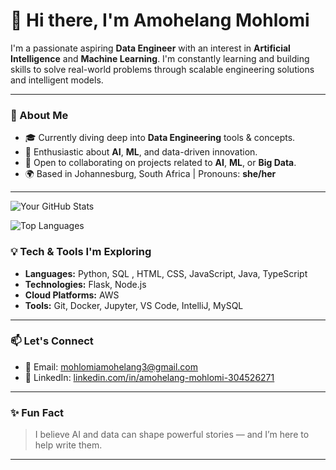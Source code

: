 # 👋 Hi there, I'm Amohelang Mohlomi

I'm a passionate aspiring **Data Engineer** with an interest in **Artificial Intelligence** and **Machine Learning**. I'm constantly learning and building skills to solve real-world problems through scalable engineering solutions and intelligent models.

---

### 🚀 About Me

- 🎓 Currently diving deep into **Data Engineering** tools & concepts.
- 🤖 Enthusiastic about **AI**, **ML**, and data-driven innovation.
- 🤝 Open to collaborating on projects related to **AI**, **ML**, or **Big Data**.
- 🌍 Based in Johannesburg, South Africa | Pronouns: **she/her**

---

![Your GitHub Stats](https://github-readme-stats.vercel.app/api?username=AmohelangMohlomi&show_icons=true&theme=default)

![Top Languages](https://github-readme-stats.vercel.app/api/top-langs/?username=AmohelangMohlomi)




### 💡 Tech & Tools I'm Exploring

- **Languages:** Python, SQL , HTML, CSS, JavaScript, Java, TypeScript
- **Technologies:** Flask, Node.js
- **Cloud Platforms:** AWS 
- **Tools:** Git, Docker, Jupyter, VS Code, IntelliJ, MySQL

---

### 📫 Let's Connect

- 📧 Email: mohlomiamohelang3@gmail.com
- 💼 LinkedIn: [linkedin.com/in/amohelang-mohlomi-304526271](https://www.linkedin.com/in/amohelang-mohlomi-304526271)

---

### ✨ Fun Fact

> I believe AI and data can shape powerful stories — and I’m here to help write them.

---

